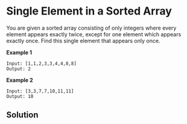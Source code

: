 # Single Element in a Sorted Array

You are given a sorted array consisting of only integers where every element appears exactly twice, except for one element which appears exactly once. Find this single element that appears only once.

**Example 1**

```
Input: [1,1,2,3,3,4,4,8,8]
Output: 2
```

**Example 2**
```
Input: [3,3,7,7,10,11,11]
Output: 10
```

## Solution

